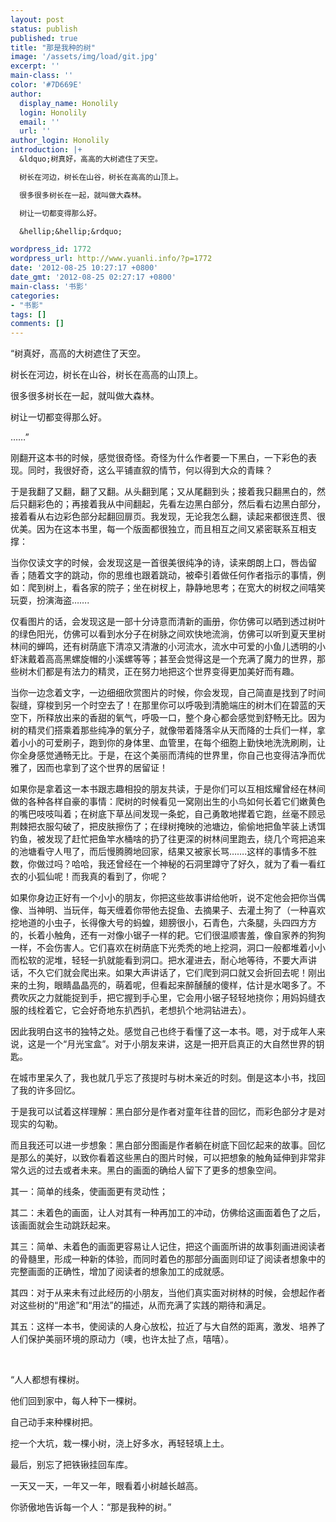 ```yaml
---
layout: post
status: publish
published: true
title: "那是我种的树"
image: '/assets/img/load/git.jpg'
excerpt: ''
main-class: ''
color: '#7D669E'
author:
  display_name: Honolily
  login: Honolily
  email: ''
  url: ''
author_login: Honolily
introduction: |+
  &ldquo;树真好，高高的大树遮住了天空。

  树长在河边，树长在山谷，树长在高高的山顶上。

  很多很多树长在一起，就叫做大森林。

  树让一切都变得那么好。

  &hellip;&hellip;&rdquo;

wordpress_id: 1772
wordpress_url: http://www.yuanli.info/?p=1772
date: '2012-08-25 10:27:17 +0800'
date_gmt: '2012-08-25 02:27:17 +0800'
main-class: '书影'
categories:
- "书影"
tags: []
comments: []
---
```

&ldquo;树真好，高高的大树遮住了天空。

树长在河边，树长在山谷，树长在高高的山顶上。

很多很多树长在一起，就叫做大森林。

树让一切都变得那么好。

&hellip;&hellip;&rdquo;

刚翻开这本书的时候，感觉很奇怪。奇怪为什么作者要一下黑白，一下彩色的表现。同时，我很好奇，这么平铺直叙的情节，何以得到大众的青睐？

于是我翻了又翻，翻了又翻。从头翻到尾；又从尾翻到头；接着我只翻黑白的，然后只翻彩色的；再接着我从中间翻起，先看左边黑白部分，然后看右边黑白部分，接着看从右边彩色部分起翻回扉页。我发现，无论我怎么翻，读起来都很连贯、很优美。因为在这本书里，每一个版面都很独立，而且相互之间又紧密联系互相支撑：

当你仅读文字的时候，会发现这是一首很美很纯净的诗，读来朗朗上口，唇齿留香；随着文字的跳动，你的思维也跟着跳动，被牵引着做任何作者指示的事情，例如：爬到树上，看各家的院子；坐在树杈上，静静地思考；在宽大的树杈之间嘻笑玩耍，扮演海盗&hellip;&hellip;.

仅看图片的话，会发现这是一部十分诗意而清新的画册，你仿佛可以晒到透过树叶的绿色阳光，仿佛可以看到水分子在树脉之间欢快地流淌，仿佛可以听到夏天里树林间的蝉鸣，还有树荫底下清凉又清澈的小河流水，流水中可爱的小鱼儿透明的小虾沫戴着高高黑螺旋帽的小溪螺等等；甚至会觉得这是一个充满了魔力的世界，那些树木们都是有法力的精灵，正在努力地把这个世界变得更加美好而有趣。

当你一边念着文字，一边细细欣赏图片的时候，你会发现，自己简直是找到了时间裂缝，穿梭到另一个时空去了！在那里你可以呼吸到清脆端庄的树木们在碧蓝的天空下，所释放出来的香甜的氧气，呼吸一口，整个身心都会感觉到舒畅无比。因为树的精灵们搭乘着那些纯净的氧分子，就像带着降落伞从天而降的士兵们一样，拿着小小的可爱刷子，跑到你的身体里、血管里，在每个细胞上勤快地洗洗刷刷，让你全身感觉通畅无比。于是，在这个美丽而清纯的世界里，你自己也变得洁净而优雅了，因而也拿到了这个世界的居留证！

如果你是拿着这一本书跟志趣相投的朋友共读，于是你们可以互相炫耀曾经在林间做的各种各样自豪的事情：爬树的时候看见一窝刚出生的小鸟如何长着它们嫩黄色的嘴巴吱吱叫着；在树底下草丛间发现一条蛇，自己勇敢地撵着它跑，丝毫不顾忌荆棘把衣服勾破了，把皮肤擦伤了；在绿树掩映的池塘边，偷偷地把鱼竿装上诱饵钓鱼，被发现了赶忙把鱼竿水桶啥的扔了往更深的树林间里跑去，绕几个弯把追来的池塘看守人甩了，而后慢腾腾地回家，结果又被家长骂&hellip;&hellip;.这样的事情多不胜数，你做过吗？哈哈，我还曾经在一个神秘的石洞里蹲守了好久，就为了看一看红衣的小狐仙呢！而我真的看到了，你呢？

如果你身边正好有一个小小的朋友，你把这些故事讲给他听，说不定他会把你当偶像、当神明、当玩伴，每天缠着你带他去捉鱼、去摘果子、去灌土狗了（一种喜欢挖地道的小虫子，长得像大号的蚂蝗，翅膀很小，石青色，六条腿，头四四方方的，长着小触角，还有一对像小锯子一样的耙。它们很温顺害羞，像自家养的狗狗一样，不会伤害人。它们喜欢在树荫底下光秃秃的地上挖洞，洞口一般都堆着小小而松软的泥堆，轻轻一扒就能看到洞口。把水灌进去，耐心地等待，不要大声讲话，不久它们就会爬出来。如果大声讲话了，它们爬到洞口就又会折回去呢！刚出来的土狗，眼睛晶晶亮的，萌着呢，但看起来醉醺醺的傻样，估计是水喝多了。不费吹灰之力就能捉到手，把它握到手心里，它会用小锯子轻轻地挠你；用妈妈缝衣服的线栓着它，它会好奇地东扒西扒，老想扒个地洞钻进去）。

因此我明白这书的独特之处。感觉自己也终于看懂了这一本书。嗯，对于成年人来说，这是一个&ldquo;月光宝盒&rdquo;。对于小朋友来讲，这是一把开启真正的大自然世界的钥匙。

在城市里呆久了，我也就几乎忘了孩提时与树木亲近的时刻。倒是这本小书，找回了我的许多回忆。

于是我可以试着这样理解：黑白部分是作者对童年往昔的回忆，而彩色部分才是对现实的勾勒。

而且我还可以进一步想象：黑白部分图画是作者躺在树底下回忆起来的故事。回忆是那么的美好，以致你看着这些黑白的图片时候，可以把想象的触角延伸到非常非常久远的过去或者未来。黑白的画面的确给人留下了更多的想象空间。

其一：简单的线条，使画面更有灵动性；

其二：未着色的画面，让人对其有一种再加工的冲动，仿佛给这画面着色了之后，该画面就会生动跳跃起来。

其三：简单、未着色的画面更容易让人记住，把这个画面所讲的故事刻画进阅读者的骨髓里，形成一种新的体验，而同时着色的那部分画面则印证了阅读者想象中的完整画面的正确性，增加了阅读者的想象加工的成就感。

其四：对于从来未有过此经历的小朋友，当他们真实面对树林的时候，会想起作者对这些树的&ldquo;用途&rdquo;和&ldquo;用法&rdquo;的描述，从而充满了实践的期待和满足。

其五：这样一本书，使阅读的人身心放松，拉近了与大自然的距离，激发、培养了人们保护美丽环境的原动力（噢，也许太扯了点，嘻嘻）。

&nbsp;

&ldquo;人人都想有棵树。

他们回到家中，每人种下一棵树。

自己动手来种棵树把。

挖一个大坑，栽一棵小树，浇上好多水，再轻轻填上土。

最后，别忘了把铁锹挂回车库。

一天又一天，一年又一年，眼看着小树越长越高。

你骄傲地告诉每一个人：&ldquo;那是我种的树。&rdquo;


